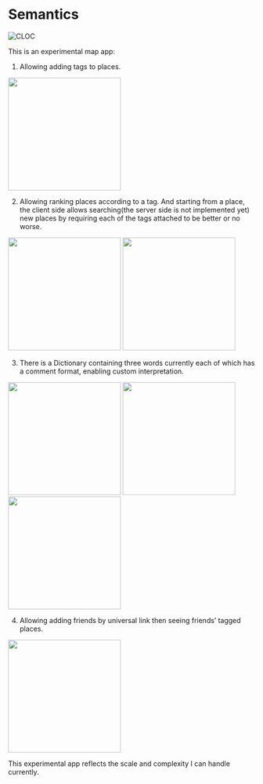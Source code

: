# Semantics
![CLOC](https://github.com/dzAtZJU/Semantics/workflows/CLOC/badge.svg?branch=master&event=push)

This is an experimental map app:
1. Allowing adding tags to places.
<p float="left">
    <img src="https://github.com/dzAtZJU/StaticAssets/blob/master/tag.PNG", width="230">
</p>

2. Allowing ranking places according to a tag. And starting from a place, the client side allows searching(the server side is not implemented yet) new places by requiring each of the tags attached to be better or no worse.
<p float="left">
    <img src="https://github.com/dzAtZJU/StaticAssets/blob/master/compare.PNG", width="230">
    <img src="https://github.com/dzAtZJU/StaticAssets/blob/master/search.PNG", width="230">
</p>


3. There is a Dictionary containing three words currently each of which has a comment format, enabling custom interpretation.
<p float="left">
    <img src="https://github.com/dzAtZJU/StaticAssets/blob/master/scent.PNG", width="230">
    <img src="https://github.com/dzAtZJU/StaticAssets/blob/master/swan.PNG", width="230">
    <img src="https://github.com/dzAtZJU/StaticAssets/blob/master/trust.PNG", width="230">
</p>

4. Allowing adding friends by universal link then seeing friends’ tagged places.
<p float="left">
    <img src="https://github.com/dzAtZJU/StaticAssets/blob/master/friend.PNG", width="230">
</p>

This experimental app reflects the scale and complexity I can handle currently.
